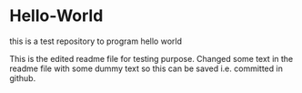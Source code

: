 # Hello-World
this is a test repository to program hello world

This is the edited readme file for testing purpose. Changed some text in the readme file with some dummy text so this can be saved i.e. committed in github.
